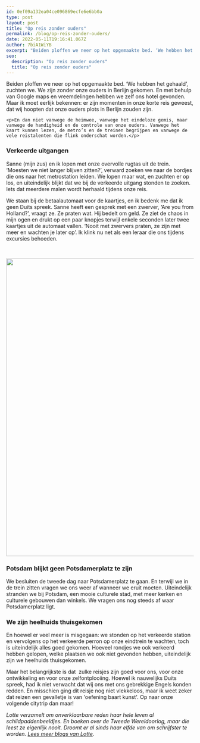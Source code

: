 ```yaml
---
id: 0ef09a132ea04ce096869ecfe6e6bb0a
type: post
layout: post
title: "Op reis zonder ouders"
permalink: /blog/op-reis-zonder-ouders/
date: 2022-05-11T19:16:41.067Z
author: 7biA1WiYB
excerpt: "Beiden ploffen we neer op het opgemaakte bed. ‘We hebben het gehaald’, zuchten we. We zijn zonder onze ouders in Berlijn gekomen. En met behulp van Google maps en vreemdelingen hebben we zelf ons hotel gevonden. Maar ik moet eerlijk bekennen: er zijn momenten in onze korte reis geweest, dat wij hoopten dat onze ouders plots in Berlijn zouden zijn.  "
seo:
  description: "Op reis zonder ouders"
  title: "Op reis zonder ouders"
---
```

Beiden ploffen we neer op het opgemaakte bed. ‘We hebben het gehaald’, zuchten we. We zijn zonder onze ouders in Berlijn gekomen. En met behulp van Google maps en vreemdelingen hebben we zelf ons hotel gevonden. Maar ik moet eerlijk bekennen: er zijn momenten in onze korte reis geweest, dat wij hoopten dat onze ouders plots in Berlijn zouden zijn.  

    <p>En dan niet vanwege de heimwee, vanwege het eindeloze gemis, maar vanwege de handigheid en de controle van onze ouders. Vanwege het kaart kunnen lezen, de metro’s en de treinen begrijpen en vanwege de vele reistalenten die flink onderschat worden.</p>
<h3>Verkeerde uitgangen</h3>
<p>Sanne (mijn zus) en ik lopen met onze overvolle rugtas uit de trein. ‘Moesten we niet langer blijven zitten?’, verward zoeken we naar de bordjes die ons naar het metrostation leiden. We lopen maar wat, en zuchten er op los, en uiteindelijk blijkt dat we bij de verkeerde uitgang stonden te zoeken. Iets dat meerdere malen wordt herhaald tijdens onze reis.</p>
<p>We staan bij de betaalautomaat voor de kaartjes, en ik bedenk me dat ik geen Duits spreek. Sanne heeft een gesprek met een zwerver, ‘Are you from Holland?’, vraagt ze. Ze praten wat. Hij bedelt om geld. Ze ziet de chaos in mijn ogen en drukt op een paar knopjes terwijl enkele seconden later twee kaartjes uit de automaat vallen. ‘Nooit met zwervers praten, ze zijn met meer en wachten je later op’. Ik klink nu net als een leraar die ons tijdens excursies behoeden.</p>
<p><br><div class="media media-element-container media-default"><div id="file-416901" class="file file-image file-image-jpeg">

        
  
  <div class="content">
    <img height="800" width="746" class="media-element file-default" data-delta="1" src="https://original.sevendays.nl/sites/default/files/reisss_3.jpg" alt="">  </div>

  
</div>
</div>
<h3>Potsdam blijkt geen Potsdamerplatz te zijn</h3>
<p>We besluiten de tweede dag naar Potsdamerplatz te gaan. En terwijl we in de trein zitten vragen we ons weer af wanneer we eruit moeten. Uiteindelijk stranden we bij Potsdam, een mooie culturele stad, met meer kerken en culturele gebouwen dan winkels. We vragen ons nog steeds af waar Potsdamerplatz ligt.</p>
<h3>We zijn heelhuids thuisgekomen</h3>
<p>En hoewel er veel meer is misgegaan: we stonden op het verkeerde station en vervolgens op het verkeerde perron op onze eindtrein te wachten, toch is uiteindelijk alles goed gekomen. Hoeveel rondjes we ook verkeerd hebben gelopen, welke plaatsen we ook niet gevonden hebben, uiteindelijk zijn we heelhuids thuisgekomen.</p>
<p>Maar het belangrijkste is dat  zulke reisjes zijn goed voor ons, voor onze ontwikkeling en voor onze zelfontplooiing. Hoewel ik nauwelijks Duits spreek, had ik niet verwacht dat wij ons met ons gebrekkige Engels konden redden. En misschien ging dit reisje nog niet vlekkeloos, maar ik weet zeker dat reizen een gevalletje is van 'oefening baart kunst'. Op naar onze volgende citytrip dan maar!</p>
<p><em>Lotte verzamelt om onverklaarbare reden haar hele leven al schildpaddenbeeldjes. En boeken over de Tweede Wereldoorlog, maar die leest ze eigenlijk nooit. Droomt er al sinds haar elfde van om schrijfster te worden. <a href="https://original.sevendays.nl/users/lotte-rolleman">Lees meer blogs van Lotte</a>.</em><br> </p>  
